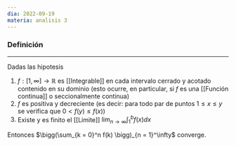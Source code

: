 ```yaml
---
dia: 2022-09-19
materia: analisis 3
---
```

### Definición
---

Dadas las hipotesis
1) $f : [1, \infty] \to \mathbb{R}$ es [[Integrable]] en cada intervalo cerrado y acotado contenido en su dominio (esto ocurre, en particular, si $f$ es una [[Función continua]] o seccionalmente continua)
2) $f$ es positiva y decreciente (es decir: para todo par de puntos $1 \leq x \leq y$ se verifica que $0 < f(y) \leq f(x)$) 
3) Existe y es finito el [[Limite]] $\lim_{n \to \infty} \int_1^b f(x) dx$

Entonces $\bigg(\sum_{k = 0}^n f(k) \bigg)_{n = 1}^\infty$ converge.
